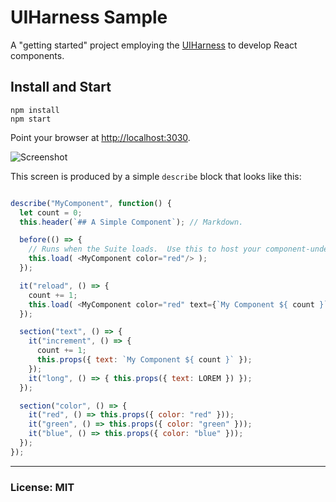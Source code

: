 # UIHarness Sample
A "getting started" project employing the [UIHarness](http://www.uiharness.com/) to develop React components.


## Install and Start

    npm install
    npm start

Point your browser at [http://localhost:3030](http://localhost:3030).


![Screenshot](https://cloud.githubusercontent.com/assets/185555/12281176/be80e442-b9f8-11e5-9991-6b678bbc067f.png)

This screen is produced by a simple `describe` block that looks like this:

```js

describe("MyComponent", function() {
  let count = 0;
  this.header(`## A Simple Component`); // Markdown.

  before(() => {
    // Runs when the Suite loads.  Use this to host your component-under-test.
    this.load( <MyComponent color="red"/> );
  });

  it("reload", () => {
    count += 1;
    this.load( <MyComponent color="red" text={`My Component ${ count }`} /> );
  });

  section("text", () => {
    it("increment", () => {
      count += 1;
      this.props({ text: `My Component ${ count }` });
    });
    it("long", () => { this.props({ text: LOREM }) });
  });

  section("color", () => {
    it("red", () => this.props({ color: "red" }));
    it("green", () => this.props({ color: "green" }));
    it("blue", () => this.props({ color: "blue" }));
  });
});


```


---
### License: MIT
